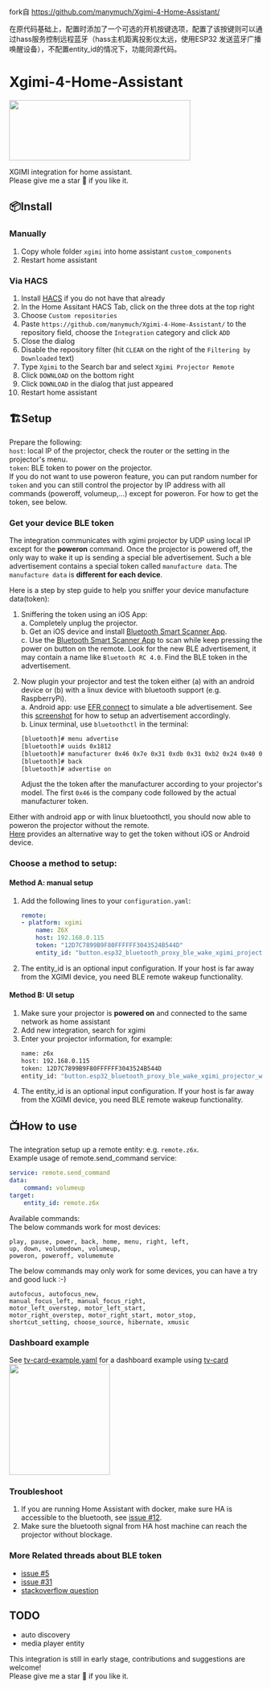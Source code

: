 
fork自  https://github.com/manymuch/Xgimi-4-Home-Assistant/

在原代码基础上，配置时添加了一个可选的开机按键选项，配置了该按键则可以通过hass服务控制远程蓝牙（hass主机距离投影仪太远，使用ESP32 发送蓝牙广播唤醒设备），不配置entity_id的情况下，功能同源代码。


# Xgimi-4-Home-Assistant
<img src="https://brands.home-assistant.io/xgimi/logo.png"  width="360" height="120">  

XGIMI integration for home assistant.  
Please give me a star :star_struck: if you like it.  


## 📦Install
### Manually
1. Copy whole folder `xgimi` into home assistant `custom_components`  
2. Restart home assistant  
### Via HACS
1. Install [HACS](https://hacs.xyz/) if you do not have that already
2. In the Home Assitant HACS Tab, click on the three dots at the top right
3. Choose `Custom repositories`
4. Paste `https://github.com/manymuch/Xgimi-4-Home-Assistant/` to the repository field, choose the `Integration` category and click `ADD`
5. Close the dialog
6. Disable the repository filter (hit `CLEAR` on the right of the `Filtering by Downloaded` text)
7. Type `Xgimi` to the Search bar and select `Xgimi Projector Remote`
8. Click `DOWNLOAD` on the bottom right
9. Click `DOWNLOAD` in the dialog that just appeared
10. Restart home assistant

## 🏗️Setup
Prepare the following:  
``host``: local IP of the projector, check the router or the setting in the projector's menu.  
``token``: BLE token to power on the projector.  
If you do not want to use poweron feature, you can put random number for ``token`` and you can still control the projector by IP address with all commands (poweroff, volumeup,...) except for poweron. For how to get the token, see below.

### Get your device BLE token

The integration communicates with xgimi projector by UDP using local IP except for the **poweron** command. Once the projector is powered off, the only way to wake it up is sending a special ble advertisement. Such a ble advertisement contains a special token called `manufacture data`. The `manufacture data` is **different for each device**.  

Here is a step by step guide to help you sniffer your device manufacture data(token):  

1. Sniffering the token using an iOS App:    
a. Completely unplug the projector.  
b. Get an iOS device and install [Bluetooth Smart Scanner App](https://apps.apple.com/us/app/bluetooth-smart-scanner/id509978131).  
c. Use the [Bluetooth Smart Scanner App](https://apps.apple.com/us/app/bluetooth-smart-scanner/id509978131) to scan while keep pressing the power on button on the remote. Look for the new BLE advertisement, it may contain a name like ``Bluetooth RC 4.0``.  Find the BLE token in the advertisement.  


2. Now plugin your projector and test the token either (a) with an android device or (b) with a linux device with bluetooth support (e.g. RaspberryPi).  
a. Android app: use [EFR connect](https://play.google.com/store/apps/details?id=com.siliconlabs.bledemo&hl=en&pli=1) to simulate a ble advertisement.  See this [screenshot](https://i.stack.imgur.com/4HLQs.jpg) for how to setup an advertisement accordingly.  
b. Linux terminal, use ``bluetoothctl`` in the terminal:  
    ```bash
    [bluetooth]# menu advertise
    [bluetooth]# uuids 0x1812
    [bluetooth]# manufacturer 0x46 0x7e 0x31 0xdb 0x31 0xb2 0x24 0x40 0xff 0xff 0xff 0x30 0x43 0x52 0x4b 0x54 0x4d
    [bluetooth]# back
    [bluetooth]# advertise on
    ```
    Adjust the the token after the manufacturer according to your projector's model. The first ``0x46`` is the company code followed by the actual manufacturer token.


Either with android app or with linux bluetoothctl, you should now able to poweron the projector without the remote.  
[Here](https://github.com/manymuch/Xgimi-4-Home-Assistant/issues/5#issuecomment-1752887102) provides an alternative way to get the token without iOS or Android device.  


### Choose a method to setup:  
#### Method A: manual setup
1. Add the following lines to your `configuration.yaml`:
    ```yaml
    remote:
    - platform: xgimi
        name: Z6X
        host: 192.168.0.115
        token: "12D7C7899B9F80FFFFFF3043524B544D"
        entity_id: "button.esp32_bluetooth_proxy_ble_wake_xgimi_projector_wakeup"
    ```
4. The entity_id is an optional input configuration. If your host is far away from the XGIMI device, you need BLE remote wakeup functionality.

#### Method B: UI setup
1. Make sure your projector is **powered on** and connected to the same network as home assistant
2. Add new integration, search for xgimi
3. Enter your projector information, for example:
    ```bash
    name: z6x
    host: 192.168.0.115
    token: 12D7C7899B9F80FFFFFF3043524B544D
    entity_id: "button.esp32_bluetooth_proxy_ble_wake_xgimi_projector_wakeup"
    ```
4. The entity_id is an optional input configuration. If your host is far away from the XGIMI device, you need BLE remote wakeup functionality.

## 📺How to use
The integration setup up a remote entity: e.g. `remote.z6x`.  
Example usage of remote.send_command service:  
```yaml
service: remote.send_command
data:
    command: volumeup
target:
    entity_id: remote.z6x
```
Available commands:  
The below commands work for most devices:  
```
play, pause, power, back, home, menu, right, left,
up, down, volumedown, volumeup,
poweron, poweroff, volumemute
```
The below commands may only work for some devices, you can have a try and good luck :-)  
```
autofocus, autofocus_new,
manual_focus_left, manual_focus_right,
motor_left_overstep, motor_left_start,
motor_right_overstep, motor_right_start, motor_stop,
shortcut_setting, choose_source, hibernate, xmusic
```

### Dashboard example
See [tv-card-example.yaml](assets/tv-card-example.yaml) for a dashboard example using [tv-card](https://github.com/marrobHD/tv-card)  
<img src="assets/tv_card.png"  width="200" height="220"> 


### Troubleshoot

1. If you are running Home Assistant with docker, make sure HA is accessible to the bluetooth, see [issue #12](https://github.com/manymuch/Xgimi-4-Home-Assistant/issues/12).  
2. Make sure the bluetooth signal from HA host machine can reach the projector without blockage.  

### More Related threads about BLE token
* [issue #5](https://github.com/manymuch/Xgimi-4-Home-Assistant/issues/5)
* [issue #31](https://github.com/manymuch/Xgimi-4-Home-Assistant/issues/31)
* [stackoverflow question](https://stackoverflow.com/questions/69921353/how-can-i-clone-a-non-paired-ble-signal-from-a-remote-to-trigger-a-device/75551013#75551013)

## TODO
- auto discovery  
- media player entity   


This integration is still in early stage, contributions and suggestions are welcome!  
Please give me a star :star_struck: if you like it.
